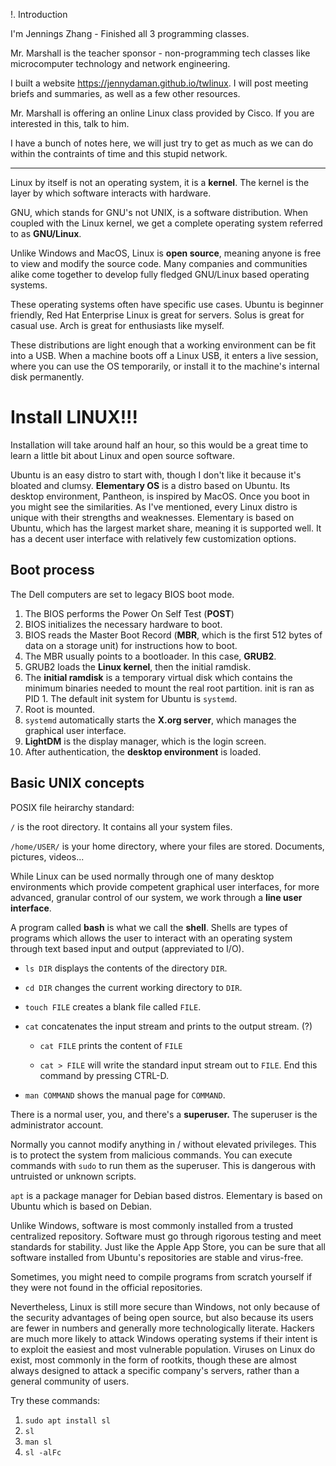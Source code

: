 !. Introduction

I'm Jennings Zhang - Finished all 3 programming classes.

Mr. Marshall is the teacher sponsor - non-programming tech classes like microcomputer technology and network engineering. 

I built a website https://jennydaman.github.io/twlinux. I will post meeting briefs and summaries, as well as a few other resources. 

Mr. Marshall is offering an online Linux class provided by Cisco. If you are interested in this, talk to him. 

I have a bunch of notes here, we will just try to get as much as we can do within the contraints of time and this stupid network. 

*** 

Linux by itself is not an operating system, it is a **kernel**. The kernel is the layer by which software interacts with hardware. 

GNU, which stands for GNU's not UNIX, is a software distribution. When coupled with the Linux kernel, we get a complete operating system referred to as **GNU/Linux**.

Unlike Windows and MacOS, Linux is **open source**, meaning anyone is free to view and modify the source code. Many companies and communities alike come together to develop fully fledged GNU/Linux based operating systems. 

These operating systems often have specific use cases. Ubuntu is beginner friendly, Red Hat Enterprise Linux is great for servers. Solus is great for casual use. Arch is great for enthusiasts like myself. 

These distributions are light enough that a working environment can be fit into a USB. When a machine boots off a Linux USB, it enters a live session, where you can use the OS temporarily, or install it to the machine's internal disk permanently. 

# Install LINUX!!!

Installation will take around half an hour, so this would be a great time to learn a little bit about Linux and open source software. 

Ubuntu is an easy distro to start with, though I don't like it because it's bloated and clumsy. **Elementary OS** is a distro based on Ubuntu. Its desktop environment, Pantheon, is inspired by MacOS. Once you boot in you might see the similarities. As I've mentioned, every Linux distro is unique with their strengths and weaknesses. Elementary is based on Ubuntu, which has the largest market share, meaning it is supported well. It has a decent user interface with relatively few customization options.  

## Boot process

The Dell computers are set to legacy BIOS boot mode. 

1. The BIOS performs the Power On Self Test (**POST**)
2. BIOS initializes the necessary hardware to boot.
3. BIOS reads the Master Boot Record (**MBR**, which is the first 512 bytes of data on a storage unit) for instructions how to boot.
4. The MBR usually points to a bootloader. In this case, **GRUB2**. 
5. GRUB2 loads the **Linux kernel**, then the initial ramdisk. 
6. The **initial ramdisk** is a temporary virtual disk which contains the minimum binaries needed to mount the real root partition. init is ran as PID 1. The default init system for Ubuntu is `systemd`.
7. Root is mounted.
8. `systemd` automatically starts the **X.org server**, which manages the graphical user interface. 
9. **LightDM** is the display manager, which is the login screen. 
10. After authentication, the **desktop environment** is loaded. 

## Basic UNIX concepts

POSIX file heirarchy standard:

`/` is the root directory. It contains all your system files. 

`/home/USER/` is your home directory, where your files are stored. Documents, pictures, videos...

While Linux can be used normally through one of many desktop environments which provide competent graphical user interfaces, for more advanced, granular control of our system, we work through a **line user interface**. 

A program called **bash** is what we call the **shell**. Shells are types of programs which allows the user to interact with an operating system through text based input and output (appreviated to I/O).

- `ls DIR` displays the contents of the directory `DIR`.

- `cd DIR` changes the current working directory to `DIR`.

- `touch FILE` creates a blank file called `FILE`.

- `cat` concatenates the input stream and prints to the output stream. (?)

    - `cat FILE` prints the content of `FILE`

    - `cat > FILE` will write the standard input stream out to `FILE`. End this command by pressing CTRL-D.

- `man COMMAND` shows the manual page for `COMMAND`.

There is a normal user, you, and there's a **superuser.** The superuser is the administrator account. 

Normally you cannot modify anything in / without elevated privileges. This is to protect the system from malicious commands. You can execute commands with `sudo` to run them as the superuser. This is dangerous with untruisted or unknown scripts. 

`apt` is a package manager for Debian based distros. Elementary is based on Ubuntu which is based on Debian. 

Unlike Windows, software is most commonly installed from a trusted centralized repository. Software must go through rigorous testing and meet standards for stability. Just like the Apple App Store, you can be sure that all software installed from Ubuntu's repositories are stable and virus-free. 

Sometimes, you might need to compile programs from scratch yourself if they were not found in the official repositories. 

Nevertheless, Linux is still more secure than Windows, not only because of the security advantages of being open source, but also because its users are fewer in numbers and generally more technologically literate. Hackers are much more likely to attack Windows operating systems if their intent is to exploit the easiest and most vulnerable population. Viruses on Linux do exist, most commonly in the form of rootkits, though these are almost always designed to attack a specific company's servers, rather than a general community of users. 

Try these commands: 

1. `sudo apt install sl`
2. `sl`
3. `man sl`
4. `sl -alFc`

